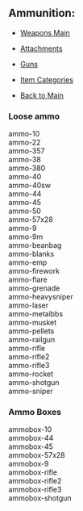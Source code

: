 ## Ammunition:

- [Weapons Main](../weapons.md)
- [Attachments](../attachments/attachments.md)
- [Guns](../guns/guns.md)

- [Item Categories](../../ITEMS.md)
- [Back to Main](../../../README.md)

### Loose ammo

ammo-10  
ammo-22  
ammo-357  
ammo-38  
ammo-380  
ammo-40  
ammo-40sw  
ammo-44  
ammo-45  
ammo-50  
ammo-57x28  
ammo-9  
ammo-9m  
ammo-beanbag  
ammo-blanks  
ammo-emp  
ammo-firework  
ammo-flare  
ammo-grenade  
ammo-heavysniper  
ammo-laser  
ammo-metalbbs  
ammo-musket  
ammo-pellets  
ammo-railgun  
ammo-rifle  
ammo-rifle2  
ammo-rifle3  
ammo-rocket  
ammo-shotgun  
ammo-sniper

### Ammo Boxes

ammobox-10  
ammobox-44  
ammobox-45  
ammobox-57x28  
ammobox-9  
ammobox-rifle  
ammobox-rifle2  
ammobox-rifle3  
ammobox-shotgun
